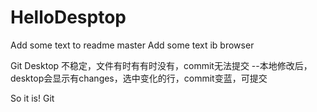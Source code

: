 ﻿# HelloDesptop

Add some text to readme master
Add some text ib browser

Git Desktop 不稳定，文件有时有有时没有，commit无法提交
--本地修改后，desktop会显示有changes，选中变化的行，commit变蓝，可提交

So it is! Git